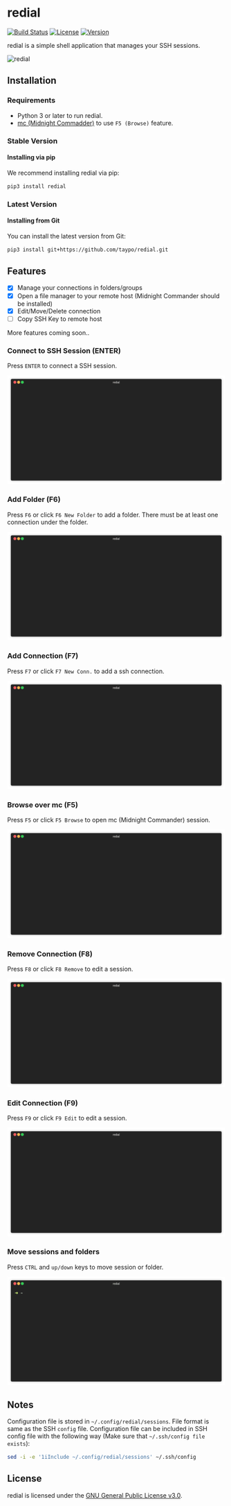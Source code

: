 # redial

[![Build Status](https://img.shields.io/pypi/pyversions/redial.svg)](https://pypi.org/project/redial/)
[![License](https://img.shields.io/github/license/taypo/redial)](LICENSE)
[![Version](https://img.shields.io/pypi/v/redial)](https://pypi.org/project/redial/)

redial is a simple shell application that manages your SSH sessions.

![redial](https://github.com/taypo/redial/blob/master/doc/redial.png?raw=true)

## Installation

### Requirements
- Python 3 or later to run redial.
- [mc (Midnight Commadder)](https://midnight-commander.org/) to use `F5 (Browse)` feature.

### Stable Version

#### Installing via pip

We recommend installing redial via pip:

```bash
pip3 install redial
``` 

### Latest Version

#### Installing from Git

You can install the latest version from Git:

```bash
pip3 install git+https://github.com/taypo/redial.git
```

## Features
- [x] Manage your connections in folders/groups
- [x] Open a file manager to your remote host (Midnight Commander should be installed)
- [x] Edit/Move/Delete connection
- [ ] Copy SSH Key to remote host

More features coming soon..

### Connect to SSH Session (ENTER)

Press `ENTER` to connect a SSH session.

![connect_gif](/doc/connect.gif)

### Add Folder (F6)

Press `F6` or click `F6 New Folder` to add a folder. There must be at least
one connection under the folder. 

![add_folder_gif](/doc/add_folder.gif)

### Add Connection (F7)

Press `F7` or click `F7 New Conn.` to add a ssh connection. 

![add_conn_gif](/doc/add_connection.gif)

### Browse over mc (F5)

Press `F5` or click `F5 Browse` to open mc (Midnight Commander) session. 

![mc_gif](/doc/mc.gif)

### Remove Connection (F8)

Press `F8` or click `F8 Remove` to edit a session. 

![remove_gif](/doc/remove.gif)

### Edit Connection (F9)

Press `F9` or click `F9 Edit` to edit a session. 

![edit_gif](/doc/edit.gif)


### Move sessions and folders

Press `CTRL` and `up/down` keys to move session or folder.

![move_gif](/doc/move.gif)

## Notes

Configuration file is stored in `~/.config/redial/sessions`. File format
is same as the SSH `config` file. Configuration file can be included in
SSH config file with the following way (Make sure that `~/.ssh/config file exists`): 

```bash
sed -i -e '1iInclude ~/.config/redial/sessions' ~/.ssh/config
```

## License

redial is licensed under the [GNU General Public License v3.0](LICENSE).